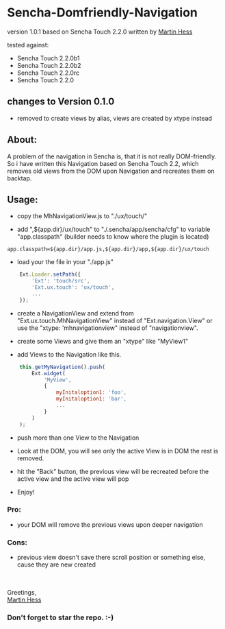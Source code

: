 Sencha-Domfriendly-Navigation
=============================

version 1.0.1
based on Sencha Touch 2.2.0
written by [Martin Hess](https://github.com/p5hema2)

tested against:   
- Sencha Touch 2.2.0b1  
- Sencha Touch 2.2.0b2  
- Sencha Touch 2.2.0rc  
- Sencha Touch 2.2.0

## changes to Version 0.1.0

- removed to create views by alias, views are created by xtype instead


## About:

A problem of the navigation in Sencha is, that it is not really DOM-friendly.  
So i have written this Navigation based on Sencha Touch 2.2, which removes old views from the DOM upon Navigation and recreates them on backtap.

## Usage:


- copy the MhNavigationView.js to "./ux/touch/"

- add ",${app.dir}/ux/touch" to "./.sencha/app/sencha/cfg" to variable "app.classpath" 
(builder needs to know where the plugin is located)

```
app.classpath=${app.dir}/app.js,${app.dir}/app,${app.dir}/ux/touch
```

- load your the file in your "./app.js"

```javascript
    Ext.Loader.setPath({
    	'Ext': 'touch/src',
    	'Ext.ux.touch': 'ux/touch',
    	...
    });
```
- create a NavigationView and extend from "Ext.ux.touch.MhNavigationView" instead of "Ext.navigation.View"
or use the "xtype: 'mhnavigationview" instead of "navigationview".

- create some Views and give them an "xtype" like "MyView1"

- add Views to the Navigation like this.

```javascript
    this.getMyNavigation().push(
    	Ext.widget(
    		'MyView',
    		{
    			myInitaloption1: 'foo',
    			myInitaloption1: 'bar',
    			...
    		}
    	)
    ); 
```
- push more than one View to the Navigation

- Look at the DOM, you will see only the active View is in DOM the rest is removed.

- hit the "Back" button, the previous view will be recreated before the active view and the active view will pop

- Enjoy!


### Pro:


- your DOM will remove the previous views upon deeper navigation

### Cons:

- previous view doesn't save there scroll position or something else, cause they are new created

<br><br>
Greetings,  
[Martin Hess](https://github.com/p5hema2)
### Don't forget to star the repo. :-)